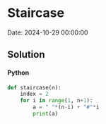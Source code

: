 # Staircase

Date: 2024-10-29 00:00:00

## Solution

#### Python
```python
def staircase(n):
    index = 2
    for i in range(1, n+1):
        a = " "*(n-i) + "#"*i
        print(a)
 ```